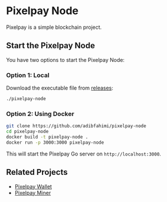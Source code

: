 # Pixelpay Node

Pixelpay is a simple blockchain project.

## Start the Pixelpay Node

You have two options to start the Pixelpay Node:

### Option 1: Local

Download the executable file from [releases](https://github.com/adibfahimi/pixelpay-node/releases):

```bash
./pixelpay-node
```

### Option 2: Using Docker

```bash
git clone https://github.com/adibfahimi/pixelpay-node
cd pixelpay-node
docker build -t pixelpay-node .
docker run -p 3000:3000 pixelpay-node
```

This will start the Pixelpay Go server on `http://localhost:3000`.

## Related Projects

- [Pixelpay Wallet](https://github.com/adibfahimi/pixelpay-wallet)
- [Pixelpay Miner](https://github.com/adibfahimi/pixelpay-miner)
